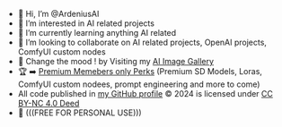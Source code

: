 - 👋 Hi, I’m @ArdeniusAI
- 👀 I’m interested in AI related projects
- 🌱 I’m currently learning anything AI related  
- 💾 I’m looking to collaborate on AI related projects, OpenAI projects, ComfyUI custom nodes
- 📸 Change the mood ! by Visiting my [AI Image Gallery](https://ko-fi.com/ardenius/gallery)
- 🏆 ➡️ [Premium Memebers only Perks](https://ko-fi.com/ardenius) (Premium SD Models, Loras, ComfyUI custom nodees, prompt engineering and more to come)
- All code published in [my GitHub profile](https://github.com/ArdeniusAI) © 2024 is licensed under [CC BY-NC 4.0 Deed](https://creativecommons.org/licenses/by-nc/4.0/)
- 📢 (((FREE FOR PERSONAL USE))) 
<!---
ArdeniusAI/ArdeniusAI is a ✨ special ✨ repository because its `README.md` (this file) appears on your GitHub profile.
You can click the Preview link to take a look at your changes.
--->

